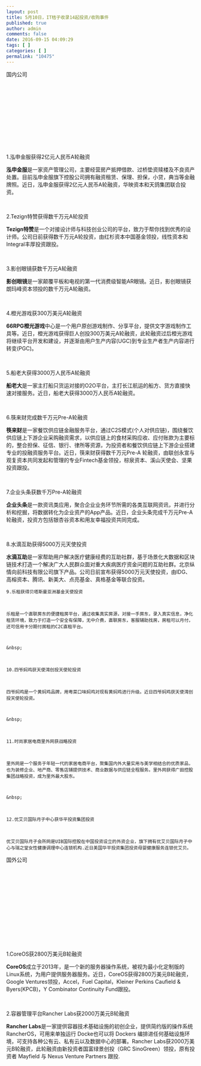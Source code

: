 ```yaml
---
layout: post
title: 5月10日，IT桔子收录14起投资/收购事件
published: true
author: admin
comments: false
date: 2016-09-15 04:09:29
tags: [ ]
categories: [ ]
permalink: "10475"
---
```

 国内公司 

&nbsp;  &nbsp; 

&nbsp;

&nbsp;

&nbsp;

&nbsp;

&nbsp;

1.泓申金服获得2亿元人民币A轮融资

**泓申金服**是一家资产管理公司，主要经营房产抵押借款、过桥垫资赎楼及不良资产处置。目前泓申金服旗下控股公司拥有融资租赁、保理、担保，小贷，典当等金融牌照。近日，泓申金服获得2亿元人民币A轮融资，华映资本和天鸽集团联合投资。

&nbsp;

2.Tezign特赞获得数千万元A轮投资

**Tezign特赞**是一个对接设计师与科技创业公司的平台，致力于帮你找到优秀的设计师。公司日前获得数千万元A轮投资，由红杉资本中国基金领投，线性资本和Integral丰厚投资跟投。

&nbsp;

3.影创眼镜获数千万元A轮融资

**影创眼镜**是一家颠覆平板和电视的第一代消费级智能AR眼镜。近日，影创眼镜获朗玛峰资本领投的数千万元A轮融资。

&nbsp;

4.橙光游戏获300万美元A轮融资

**66RPG橙光游戏**中心是一个用户原创游戏制作、分享平台，提供文字游戏制作工具等。近日，橙光游戏获得巨人创投300万美元A轮融资，此轮融资过后橙光游戏将继续平台开发和建设，并逐渐由用户生产内容(UGC)到专业生产者生产内容进行转变(PGC)。

&nbsp;

5.船老大获得3000万人民币A轮融资

**船老大**是一家主打船只货运对接的O2O平台，主打长江航运的船方、货方直接快速对接服务。近日，船老大获得3000万人民币A轮融资。

&nbsp;

6.筷来财完成数千万元Pre-A轮融资

**筷来财**是一家餐饮供应链金融服务平台，通过C2S模式(个人对供应链)，围绕餐饮供应链上下游企业采购融资需求，以供应链上的食材采购应收、应付账款为主要标的，整合担保、征信、银行、律所等资源，为投资者和餐饮供应链上下游企业搭建专业的投融资服务平台。近日，筷来财获得数千万元Pre-A 轮融资，由联创永宣与观复资本共同发起和管理的专业Fintech基金领投，棕泉资本、溪山天使会、坚果投资跟投。

&nbsp;

7.企业头条获数千万Pre-A轮融资

**企业头条**是一款资讯类应用，聚合企业业务环节所需的各类互联网资讯，并进行分析和挖掘，将数据转化为企业资产的App产品。近日，企业头条完成千万元Pre-A轮融资，投资方包括银杏谷资本和用友幸福投资共同完成。

&nbsp;

8.水滴互助获得5000万元天使投资

**水滴互助**是一家帮助用户解决医疗健康经费的互助社群，基于场景化大数据和区块链技术打造一个解决广大人民群众面对重大疾病医疗资金问题的互助社群。北京纵情向前科技有限公司旗下产品。公司日前宣布获得5000万元天使投资，由IDG、高榕资本、腾讯、新美大、点亮基金、真格基金等联合投资。


  
    9.乐租获得贝塔斯曼亚洲基金天使投资
  
  
  
    乐租是一个直联房东的便捷租房平台，通过收集真实房源，对接一手房东，录入真实信息，净化租赁环境，致力于打造一个安全有保障，无中介费，直联房东，客服辅助找房，房租可以月付，还可信用卡分期付房租的C2C直租平台。
  
  
  
    &nbsp;
  
  
  
    10.四爷焖鸡获天使湾创投天使轮投资
  
  
  
    四爷焖鸡是一个黄焖鸡品牌，用粤菜口味焖鸡对现有黄焖鸡进行升级。近日四爷焖鸡获天使湾创投天使轮投资。
  
  
  
    &nbsp;
  
  
  
    11.时尚家居电商里外网获战略投资
  
  
  
    里外网是一个服务于年轻一代的家居电商平台，聚集国内外大量实用与美学相结合的优质家品，也为装修企业、地产商、零售店铺提供技术、商业数据与供应链全程服务。里外网获得广田控股集团战略投资，成为里外最大股东。
  
  
  
    &nbsp;
  
  
  
    12.优艾贝国际月子中心获华平投资集团投资
  
  
  
    优艾贝国际月子会所网是UIB国际控股在中国投资设立的外资企业，旗下拥有优艾贝国际月子中心与瑞之堂女性健康调理中心连锁机构.近日美国华平投资集团投资母婴健康服务连锁优艾贝。
   国外公司


&nbsp;

&nbsp;  &nbsp; 

&nbsp;

&nbsp;

&nbsp;

&nbsp;

&nbsp;

1.CoreOS获2800万美元B轮融资

**CoreOS**成立于2013年，是一个新的服务器操作系统，被视为最小化定制版的Linux系统，为用户提供服务器服务。近日，CoreOS获得2800万美元B轮融资，Google Ventures领投，Accel，Fuel Capital，Kleiner Perkins Caufield & Byers(KPCB)，Y Combinator Continuity Fund跟投。

&nbsp;

2.容器管理平台Rancher Labs获2000万美元B轮融资

**Rancher Labs**是一家提供容器技术基础设施的初创企业，提供简约版的操作系统RancherOS，可用来单独运行 Docke也可以将 Dockers 编排进任何基础设施环境，可支持各种公有云、私有云以及数据中心的部署。Rancher Labs获2000万美元B轮融资，此轮融资由新投资者国富绿景创投（GRC SinoGreen）领投，原有投资者 Mayfield 与 Nexus Venture Partners 跟投. 